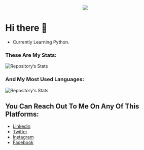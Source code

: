 <p align="center"><img src="https://komarev.com/ghpvc/?username=Suman-Dhungana"/></p>

# Hi there 👋

- Currently Learning Python.<br>

### These Are My Stats:

![Repository’s Stats](https://github-readme-stats.vercel.app/api?username=Suman-Dhungana&show_icons=true)

### And My Most Used Languages:

![Repository's Stats](https://github-readme-stats.vercel.app/api/top-langs/?username=Suman-Dhungana)


## You Can Reach Out To Me On Any Of This Platforms:

- [Linkedin][0]
- [Twitter][1]
- [Instagram][2]
- [Facebook][3]

<!-- links to social media accounts -->
[0]: https://linkedin.com/in/suman-dhungana
[1]: https://twitter.com/sumandhng
[2]: https://www.instagram.com/_suman.dhungana_/
[3]: https://www.facebook.com/SumanDhng
